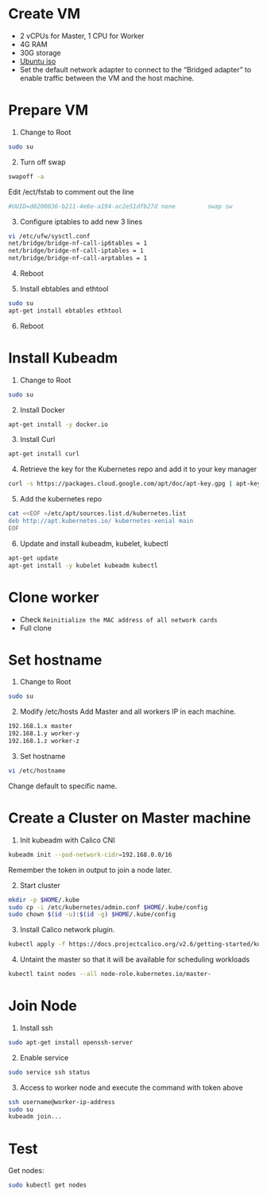 # Create VM
* 2 vCPUs for Master, 1 CPU for Worker
* 4G RAM
* 30G storage
* [Ubuntu iso](https://www.ubuntu.com/download/desktop)
* Set the default network adapter to connect to the “Bridged adapter” to enable traffic between the VM and the host machine.

# Prepare VM
1. Change to Root
``` bash
sudo su
```

2. Turn off swap
``` bash
swapoff -a
```

Edit /ect/fstab to comment out the line
``` bash
#UUID=d0200036-b211-4e6e-a194-ac2e51dfb27d none         swap sw  
```

3. Configure iptables to add new 3 lines
``` bash
vi /etc/ufw/sysctl.conf
net/bridge/bridge-nf-call-ip6tables = 1
net/bridge/bridge-nf-call-iptables = 1
net/bridge/bridge-nf-call-arptables = 1
```
4. Reboot

5. Install ebtables and ethtool
``` bash
sudo su
apt-get install ebtables ethtool
```

6. Reboot

# Install Kubeadm

1. Change to Root
``` bash
sudo su
```

2. Install Docker
``` bash
apt-get install -y docker.io
```

3. Install Curl
``` bash
apt-get install curl
```

4. Retrieve the key for the Kubernetes repo and add it to your key manager
``` bash
curl -s https://packages.cloud.google.com/apt/doc/apt-key.gpg | apt-key add -
```

5. Add the kubernetes repo
``` bash
cat <<EOF >/etc/apt/sources.list.d/kubernetes.list
deb http://apt.kubernetes.io/ kubernetes-xenial main
EOF
```

6. Update and install kubeadm, kubelet, kubectl
``` bash
apt-get update
apt-get install -y kubelet kubeadm kubectl
```

# Clone worker
* Check ```Reinitialize the MAC address of all network cards```
* Full clone

# Set hostname

1. Change to Root
``` bash
sudo su
```

2. Modify /etc/hosts
Add Master and all workers IP in each machine.
``` bash
192.168.1.x master
192.168.1.y worker-y
192.168.1.z worker-z
```

3. Set hostname
``` bash
vi /etc/hostname
```
Change default to specific name.

# Create a Cluster on Master machine
1. Init kubeadm with Calico CNI
``` bash
kubeadm init --pod-network-cidr=192.168.0.0/16
```
Remember the token in output to join a node later.

2. Start cluster
``` bash
mkdir -p $HOME/.kube
sudo cp -i /etc/kubernetes/admin.conf $HOME/.kube/config
sudo chown $(id -u):$(id -g) $HOME/.kube/config
```

3. Install Calico network plugin.
``` bash
kubectl apply -f https://docs.projectcalico.org/v2.6/getting-started/kubernetes/installation/hosted/kubeadm/1.6/calico.yaml
```

4. Untaint the master so that it will be available for scheduling workloads
``` bash
kubectl taint nodes --all node-role.kubernetes.io/master-
```

# Join Node
1. Install ssh
``` bash
sudo apt-get install openssh-server
```

2. Enable service
``` bash
sudo service ssh status
```

3. Access to worker node and execute the command with token above
``` bash
ssh username@worker-ip-address
sudo su
kubeadm join...
```

# Test
Get nodes:
``` bash
sudo kubectl get nodes
```







